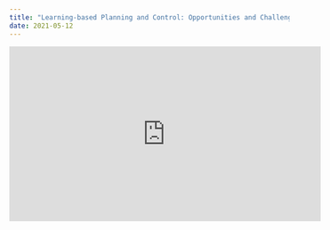 ```yaml
---
title: "Learning-based Planning and Control: Opportunities and Challenges (Professor Jon How Caltech Talk)"
date: 2021-05-12
---
```


<iframe width="560" height="315" src="https://www.youtube.com/embed/PZU8Q5zu9kI" title="YouTube video player" frameborder="0" allow="accelerometer; autoplay; clipboard-write; encrypted-media; gyroscope; picture-in-picture" allowfullscreen></iframe>